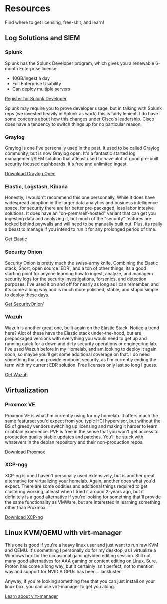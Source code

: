 # Resources
Find where to get licensing, free-shit, and learn!

## Log Solutions and SIEM
### Splunk
Splunk has the Splunk Developer program, which gives you a renewable 6-month Enterprise license

* 10GB/ingest a day
* Full Enterprise Usability
* Can deploy multiple servers

[Register for Splunk Developer](https://dev.splunk.com/enterprise/dev_license/)

Splunk may require you to prove developer usage, but in talking with Splunk reps (we invested heavily in Splunk as work) this is fairly lenient. I do have some concerns about how this changes under Cisco's leadership. Cisco does have a tendency to switch things up for no particular reason.

### Graylog
Graylog is one I've personally used in the past. It used to be called Graylog community, but is now Graylog open. It's a fantastic started log management/SIEM solution that atleast used to have alot of good pre-built security focused dashboards.
It's free and unlimited ingest.

[Download Graylog Open](https://graylog.org/downloads/)


### Elastic, Logstash, Kibana
Honestly, I wouldn't recommend this one personnally. While it does have widespread adoption in the larger data analytics and business intelligence space, for security there are far better pre-packaged, less labor intesive solutions. It does have an "on-prem/self-hosted" variant that can get you ingesting data and analyzing it, but much of the "security" features are locked behind paywalls and will need to be manually built out. Plus, its really a beast to manage if you intend to run it for any prolonged period of time.

[Get Elastic](https://www.elastic.co/downloads)

### Security Onion
Security Onion is pretty much the swiss-army knife. Combining the Elastic stack, Snort, open source 'EDR', and a ton of other things, its a good starting point for anyone learning how to ingest, analyze, and managem security logs for the security investigations, forsenics, and detection purposes. I've used it on and off for nearly as long as I can remember, and it's come a long way and is much more polished, stable, and stupid simple to deploy these days.

[Get SecurityOnion](https://github.com/Security-Onion-Solutions/securityonion/blob/2.4/main/DOWNLOAD_AND_VERIFY_ISO.md)'

### Wazuh
Wazuh is another great one, built again on the Elastic Stack. Notice a trend here? Alot of these have the Elastic stack under-the-hood, but are prepackaged versions with everything you would need to get up and running quick for a down and dirty security operations or engineering lab. I've used Wazuh before in my Homelab, and am looking to deploy it again soon, so maybe you'll get some additional coverage on that. I do need something that can provide endpoint security, as I'm currently ending the term with my current EDR solution. Free licenses only last so long I guess.

[Get Wazuh](https://wazuh.com/)

## Virtualization
### Proxmox VE
Proxmox VE is what I'm currently using for my homelab. It offers much the same featurset you'd expect from you typic HCI hypervisor, but without the BS of greedy vendors switching up licensing and making it harder to learn or obtain experience. PVE is free in the sense that you won't get access to production quality stable updates and patches. You'll be stuck with whatevers in the debian repository and their non-production repos.

[Download Proxmox](https://www.proxmox.com/en/downloads)

### XCP-ngg
XCP-ng is one I haven't personally used extensively, but is another great alternative for virtualizing your homelab. Again, another does what you'd expect. There are some oddities and additional things required to get clustering working, atleast when I tried it around 2-years ago, but it definitely is a good alternative if you're looking for something that'll provide the same functionality as VMWare, but are interested in learning something other than Proxmox.

[Download XCP-ng](https://xcp-ng.org/#easy-to-install)

## Linux KVM/QEMU with virt-manager
This one is good if you're a heavy linux user and just want to run raw KVM and QEMU. It's something I personally do for my desktop, as I virtualize a Windows box for the occasional gaming/video editing session. Still not many good alternatives for AAA gaming or content editing on Linux. Sure, Proton has come a long way, but it certainly isn't perfect, not to mention wayland support for NVIDIA GPUs has been....lackluster. 

Anyway, if you're looking something free that you can just install on your linux box, you can use virt-manager to get you along.

[Learn about virt-manager](https://virt-manager.org/)
